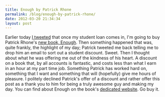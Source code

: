 ```yaml
---
title: Enough by Patrick Rhone
permalink: /blog/enough-by-patrick-rhone/
date: 2012-03-20 21:34:34
layout: post
---
```


Earlier today [I tweeted](https://twitter.com/#!/rmlewisuk/status/182102254269116416) that once my student loan comes in, I'm going to buy Patrick Rhone's [new book, Enough](http://www.enoughbook.com/). Then something happened that was, quite frankly, the highlight of my day; Patrick tweeted me back telling me to drop him an email to sort out a student discount. Sweet. Then I thought about what he was offering me out of the kindness of his heart. A discount on a book that, by all accounts is fantastic, and costs less than what I earn in an hour at my part time job. Something Patrick has worked hard on, something that I want and something that will (hopefully) give me hours of pleasure. I politely declined Patrick's offer of a discount and rather offer this post as a thank you to him for being a truly awesome guy and making my day. You can find about Enough on the book's [dedicated website](http://www.enoughbook.com/). Go buy it.